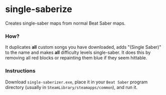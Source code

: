 # single-saberize
Creates single-saber maps from normal Beat Saber maps.

### How?
It duplicates **all** custom songs you have downloaded, adds "(Single Saber)" to the name and makes **all** difficulty levels single-saber. It does this by removing all red blocks or repainting them blue if they seem hittable.

### Instructions
Download `single-saberizer.exe`, place it in your `Beat Saber` program directory (usually in `SteamLibrary/steamapps/common`), and run it.
